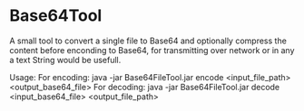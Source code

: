 # Base64Tool
A small tool to convert a single file to Base64 and optionally compress the content before enconding to Base64, for transmitting over network or in any a text String would be usefull.

Usage:
For encoding: java -jar Base64FileTool.jar encode <input_file_path> <output_base64_file>
For decoding: java -jar Base64FileTool.jar decode <input_base64_file> <output_file_path>

